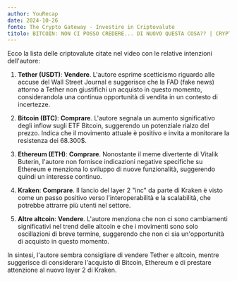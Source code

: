 ```yaml
---
author: YouRecap
date: 2024-10-26
fonte: The Crypto Gateway - Investire in Criptovalute
titolo: BITCOIN: NON CI POSSO CREDERE... DI NUOVO QUESTA COSA?? | CRYPTO TASSE 42% IN ITALIA: ALTRE NOVITA'!
---
```


Ecco la lista delle criptovalute citate nel video con le relative intenzioni dell'autore:

1. **Tether (USDT)**: **Vendere**. L'autore esprime scetticismo riguardo alle accuse del Wall Street Journal e suggerisce che la FAD (fake news) attorno a Tether non giustifichi un acquisto in questo momento, considerandola una continua opportunità di vendita in un contesto di incertezze.

2. **Bitcoin (BTC)**: **Comprare**. L'autore segnala un aumento significativo degli inflow sugli ETF Bitcoin, suggerendo un potenziale rialzo del prezzo. Indica che il movimento attuale è positivo e invita a monitorare la resistenza dei 68.300$.

3. **Ethereum (ETH)**: **Comprare**. Nonostante il meme divertente di Vitalik Buterin, l'autore non fornisce indicazioni negative specifiche su Ethereum e menziona lo sviluppo di nuove funzionalità, suggerendo quindi un interesse continuo.

4. **Kraken**: **Comprare**. Il lancio del layer 2 "inc" da parte di Kraken è visto come un passo positivo verso l'interoperabilità e la scalabilità, che potrebbe attrarre più utenti nel settore.

5. **Altre altcoin**: **Vendere**. L'autore menziona che non ci sono cambiamenti significativi nel trend delle altcoin e che i movimenti sono solo oscillazioni di breve termine, suggerendo che non ci sia un'opportunità di acquisto in questo momento.

In sintesi, l'autore sembra consigliare di vendere Tether e altcoin, mentre suggerisce di considerare l'acquisto di Bitcoin, Ethereum e di prestare attenzione al nuovo layer 2 di Kraken.
